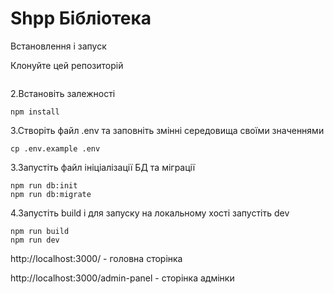 # Shpp Бібліотека

Встановлення і запуск

Клонуйте цей репозиторій

```

```
2.Встановіть залежності
```
npm install
```
3.Створіть файл .env та заповніть змінні середовища своїми значеннями
```
cp .env.example .env
```

3.Запустіть файл ініціалізації БД та міграції
```
npm run db:init
npm run db:migrate

```
4.Запустіть build  і для запуску на локальному хості запустіть dev 
```
npm run build
npm run dev

```
http://localhost:3000/ - головна сторінка 

http://localhost:3000/admin-panel - сторінка адмінки

